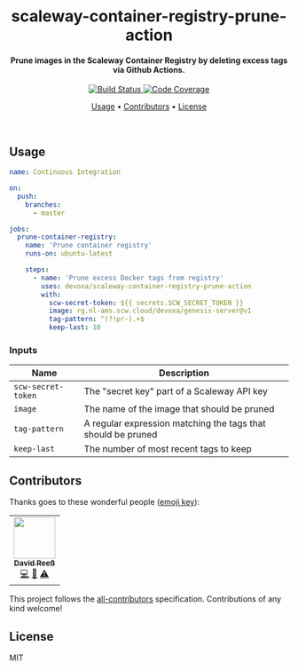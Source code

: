 <!-- Title -->
<h1 align="center">
  scaleway-container-registry-prune-action
</h1>

<!-- Description -->
<h4 align="center">
  Prune images in the Scaleway Container Registry by deleting excess tags via Github Actions.
</h4>

<!-- Badges -->
<p align="center">
  <a href="https://github.com/devoxa/scaleway-container-registry-prune-action/actions?query=branch%3Amaster+workflow%3A%22Continuous+Integration%22">
    <img
      src="https://img.shields.io/github/workflow/status/devoxa/scaleway-container-registry-prune-action/Continuous%20Integration?style=flat-square"
      alt="Build Status"
    />
  </a>

  <a href="https://codecov.io/github/devoxa/scaleway-container-registry-prune-action">
    <img
      src="https://img.shields.io/codecov/c/github/devoxa/scaleway-container-registry-prune-action/master?style=flat-square"
      alt="Code Coverage"
    />
  </a>
</p>

<!-- Quicklinks -->
<p align="center">
  <a href="#usage">Usage</a> •
  <a href="#contributors">Contributors</a> •
  <a href="#license">License</a>
</p>

<br>

## Usage

```yml
name: Continuous Integration

on:
  push:
    branches:
      - master

jobs:
  prune-container-registry:
    name: 'Prune container registry'
    runs-on: ubuntu-latest

    steps:
      - name: 'Prune excess Docker tags from registry'
        uses: devoxa/scaleway-container-registry-prune-action
        with:
          scw-secret-token: ${{ secrets.SCW_SECRET_TOKEN }}
          image: rg.nl-ams.scw.cloud/devoxa/genesis-server@v1
          tag-pattern: ^(?!pr-).+$
          keep-last: 10
```

### Inputs

| Name               | Description                                                  |
| ------------------ | ------------------------------------------------------------ |
| `scw-secret-token` | The "secret key" part of a Scaleway API key                  |
| `image`            | The name of the image that should be pruned                  |
| `tag-pattern`      | A regular expression matching the tags that should be pruned |
| `keep-last`        | The number of most recent tags to keep                       |

## Contributors

Thanks goes to these wonderful people ([emoji key](https://allcontributors.org/docs/en/emoji-key)):

<!-- ALL-CONTRIBUTORS-LIST:START - Do not remove or modify this section -->
<!-- prettier-ignore-start -->
<!-- markdownlint-disable -->
<table>
  <tr>
    <td align="center"><a href="https://www.david-reess.de"><img src="https://avatars3.githubusercontent.com/u/4615516?v=4?s=75" width="75px;" alt=""/><br /><sub><b>David Reeß</b></sub></a><br /><a href="https://github.com/devoxa/scaleway-container-registry-prune-action/commits?author=queicherius" title="Code">💻</a> <a href="https://github.com/devoxa/scaleway-container-registry-prune-action/commits?author=queicherius" title="Documentation">📖</a> <a href="https://github.com/devoxa/scaleway-container-registry-prune-action/commits?author=queicherius" title="Tests">⚠️</a></td>
  </tr>
</table>

<!-- markdownlint-restore -->
<!-- prettier-ignore-end -->

<!-- ALL-CONTRIBUTORS-LIST:END -->

This project follows the [all-contributors](https://github.com/all-contributors/all-contributors)
specification. Contributions of any kind welcome!

## License

MIT
